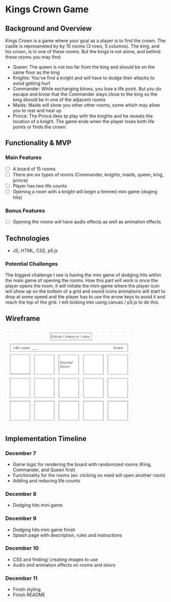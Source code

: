 # Kings Crown Game 

## Background and Overview
Kings Crown is a game where your goal as a player is to find the crown. The castle is represeneted by by 15 rooms (3 rows, 5 columns). The king, and his crown, is in one of these rooms. But the kings is not alone, and behind these rooms you may find:
- Queen: The queen is not too far from the king and should be on the same floor as the king
- Knights: You've find a knight and will have to dodge their attacks to avoid getting hurt
- Commander: While exchanging blows, you lose a life point. But you do escape and know that the Commander stays close to the king so the king should be in one of the adjacent rooms
- Maids: Maids will show you other other rooms, some which may allow you to rest and heal up
- Prince: The Prince likes tp play with the knights and he reveals the location of a knight. 
The game ends when the player loses both life points or finds the crown.

## Functionality & MVP
### Main Features
- [ ] A board of 15 rooms
- [ ] There are six types of rooms (Commander, knights, maids, queen, king, prince)
- [ ] Player has two life counts
- [ ] Opening a room with a knight will begin a timmed mini game (doging hits)
### Bonus Features
- [ ] Opening the rooms will have audio effects as well as animation effects

## Technologies
- JS, HTML, CSS, p5.js
### Potential Challenges
The biggest challenge I see is having the mini game of dodging hits within the main game of opening the rooms. How this part will work is once the player opens the room, it will initiate the mini-game where the player icon will show up on the bottom of a grid and sword icons animations will start to drop at some speed and the player has to use the arrow keys to avoid it and reach the top of the grid. I will looking into using canvas / p5.js to do this.

## Wireframe
<img src="/src/images/wireframe.png" width="400" height="300"/>

## Implementation Timeline
### December 7
* Game logic for rendering the board with randomized rooms (King, Commander, and Queen first)
* Functionality for the rooms (ex: clicking on maid will open another room)
* Adding and reducing life counts 

### December 8
* Dodging hits mini game 

### December 9
* Dodging hits mini game finish
* Splash page with description, rules and instructions

### December 10
* CSS and finding/ creating images to use
* Audio and animation effects on rooms and doors 

### December 11
* Finish styling
* Finish README


